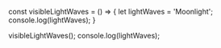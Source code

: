 const visibleLightWaves = () => {
  let lightWaves = 'Moonlight';
  console.log(lightWaves);
}

visibleLightWaves();
console.log(lightWaves);